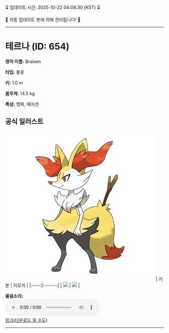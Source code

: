 
⏳ 업데이트 시간: 2025-10-22 04:08:30 (KST) ⏳

🤖 자동 업데이트 봇에 의해 관리됩니다! 🤖

---

# 테르나 (ID: 654)
**영어 이름:** Braixen

**타입:** 불꽃

**키:** 1.0 m

**몸무게:** 14.5 kg

**특성:** 맹화, 매지션

## 공식 일러스트
![](https://raw.githubusercontent.com/PokeAPI/sprites/master/sprites/pokemon/other/official-artwork/654.png)
| 기본 | 이로치 |
|:----:|:------:|
| <img src="http://play.pokemonshowdown.com/sprites/ani/braixen.gif" width="200"> | <img src="http://play.pokemonshowdown.com/sprites/ani-shiny/braixen.gif" width="200"> |

**울음소리:**<br><audio controls src="https://raw.githubusercontent.com/PokeAPI/cries/main/cries/pokemon/latest/654.ogg"></audio><br> [링크(다운로드 될 수도)](https://raw.githubusercontent.com/PokeAPI/cries/main/cries/pokemon/latest/654.ogg)


---
